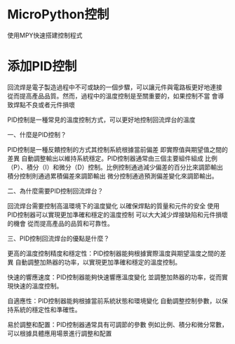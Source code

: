 # MicroPython控制
使用MPY快速搭建控制程式

# 添加PID控制

回流焊是電子製造過程中不可或缺的一個步驟，可以讓元件與電路板更好地連接
從而提高產品品質。然而，過程中的溫度控制是至關重要的，如果控制不當
會導致焊點不良或者元件損壞

PID控制是一種常見的溫度控制方式，可以更好地控制回流焊台的溫度

一、什麼是PID控制？

PID控制是一種反饋控制的方式其控制系統根據當前偏差
即實際值與期望值之間的差異
自動調整輸出以維持系統穩定。PID控制器通常由三個主要組件組成
比例（P）、積分（I）和微分（D）控制。比例控制通過減少偏差的百分比來調節輸出
積分控制則通過累積偏差來調節輸出
微分控制通過預測偏差變化來調節輸出。

二、為什麼需要PID控制回流焊台？

回流焊台需要控制高溫環境下的溫度變化
以確保焊點的質量和元件的安全
使用PID控制器可以實現更加準確和穩定的溫度控制
可以大大減少焊接缺陷和元件損壞的機會
從而提高產品的品質和可靠性。

三、PID控制回流焊台的優點是什麼？

更高的溫度控制精度和穩定性：PID控制器能夠根據實際溫度與期望溫度之間的差異
自動調整加熱器的功率，以實現更加準確和穩定的溫度控制。

快速的響應速度：PID控制器能夠快速響應溫度變化
並調整加熱器的功率，從而實現快速的溫度控制。

自適應性：PID控制器能夠根據當前系統狀態和環境變化
自動調整控制參數，以保持系統的穩定性和準確性。

易於調整和配置：PID控制器通常具有可調節的參數
例如比例、積分和微分常數，可以根據具體應用場景進行調整和配置
